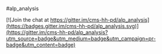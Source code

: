 #alp_analysis

[![Join the chat at https://gitter.im/cms-hh-pd/alp_analysis](https://badges.gitter.im/cms-hh-pd/alp_analysis.svg)](https://gitter.im/cms-hh-pd/alp_analysis?utm_source=badge&utm_medium=badge&utm_campaign=pr-badge&utm_content=badge)


